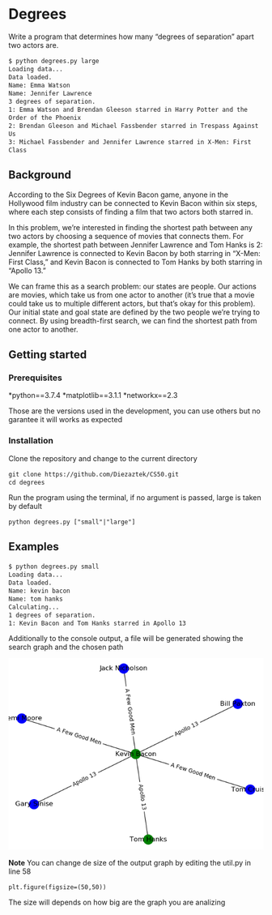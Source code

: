 # Degrees

Write a program that determines how many “degrees of separation” apart two actors are.

```
$ python degrees.py large
Loading data...
Data loaded.
Name: Emma Watson
Name: Jennifer Lawrence
3 degrees of separation.
1: Emma Watson and Brendan Gleeson starred in Harry Potter and the Order of the Phoenix
2: Brendan Gleeson and Michael Fassbender starred in Trespass Against Us
3: Michael Fassbender and Jennifer Lawrence starred in X-Men: First Class
```

## Background

According to the Six Degrees of Kevin Bacon game, anyone in the Hollywood film industry can be connected to Kevin Bacon within six steps, where each step consists of finding a film that two actors both starred in.

In this problem, we’re interested in finding the shortest path between any two actors by choosing a sequence of movies that connects them. For example, the shortest path between Jennifer Lawrence and Tom Hanks is 2: Jennifer Lawrence is connected to Kevin Bacon by both starring in “X-Men: First Class,” and Kevin Bacon is connected to Tom Hanks by both starring in “Apollo 13.”

We can frame this as a search problem: our states are people. Our actions are movies, which take us from one actor to another (it’s true that a movie could take us to multiple different actors, but that’s okay for this problem). Our initial state and goal state are defined by the two people we’re trying to connect. By using breadth-first search, we can find the shortest path from one actor to another.

## Getting started

### Prerequisites

*python==3.7.4
*matplotlib==3.1.1
*networkx==2.3

Those are the versions used in the development, you can use others but no garantee it will works as expected

### Installation

Clone the repository and change to the current directory

```
git clone https://github.com/Diezaztek/CS50.git
cd degrees
```

Run the program using the terminal, if no argument is passed, large is taken by default

```
python degrees.py ["small"|"large"]
```

## Examples

```
$ python degrees.py small
Loading data...
Data loaded.
Name: kevin bacon
Name: tom hanks
Calculating...
1 degrees of separation.
1: Kevin Bacon and Tom Hanks starred in Apollo 13
```

Additionally to the console output, a file will be generated showing the search graph and the chosen path

![Output graph example](result_graph_example.png)

**Note** You can change de size of the output graph by editing the util.py in line 58
```
plt.figure(figsize=(50,50))
```

The size will depends on how big are the graph you are analizing 